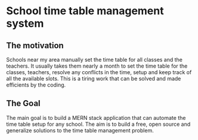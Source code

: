 # School time table management system

## The motivation

Schools near my area manually set the time table for all classes and the teachers. It usually takes them nearly a month to set the time table for the classes, teachers, resolve any conflicts in the time, setup and keep track of all the available slots. This is a tiring work that can be solved and made efficients by the coding.<br />

## The Goal

The main goal is to build a MERN stack application that can automate the time table setup for any school. The aim is to build a free, open source and generalize solutions to the time table management problem. 
